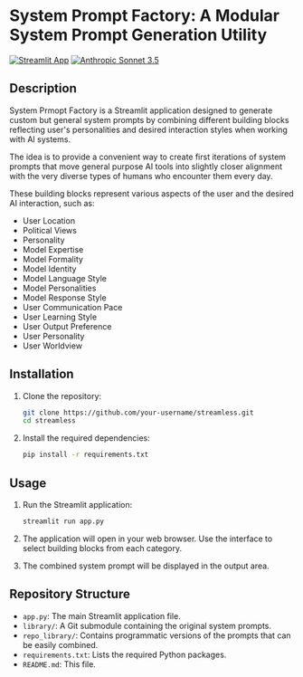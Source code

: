 # System Prompt Factory: A Modular System Prompt Generation Utility

[![Streamlit App](https://img.shields.io/badge/Streamlit-App-brightgreen)](https://streamlit.io/)
[![Anthropic Sonnet 3.5](https://img.shields.io/badge/Anthropic%20Sonnet-3.5-blue)](https://www.anthropic.com/models)

## Description

System Prmopt Factory is a Streamlit application designed to generate custom but general system prompts by combining different building blocks reflecting user's personalities and desired interaction styles when working with AI systems.

The idea is to provide a convenient way to create first iterations of system prompts that move general purpose AI tools into slightly closer alignment with the very diverse types of humans who encounter them every day. 

 These building blocks represent various aspects of the user and the desired AI interaction, such as:

- User Location
- Political Views
- Personality
- Model Expertise
- Model Formality
- Model Identity
- Model Language Style
- Model Personalities
- Model Response Style
- User Communication Pace
- User Learning Style
- User Output Preference
- User Personality
- User Worldview

 

## Installation

1. Clone the repository:
   ```bash
   git clone https://github.com/your-username/streamless.git
   cd streamless
   ```

2. Install the required dependencies:
   ```bash
   pip install -r requirements.txt
   ```

## Usage

1. Run the Streamlit application:
   ```bash
   streamlit run app.py
   ```

2. The application will open in your web browser. Use the interface to select building blocks from each category.

3. The combined system prompt will be displayed in the output area.

## Repository Structure

- `app.py`: The main Streamlit application file.
- `library/`: A Git submodule containing the original system prompts.
- `repo_library/`: Contains programmatic versions of the prompts that can be easily combined.
- `requirements.txt`: Lists the required Python packages.
- `README.md`: This file.

 
